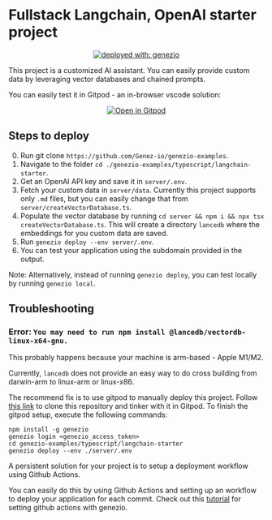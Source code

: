 # Fullstack Langchain, OpenAI starter project

<div align="center">

[![deployed with: genezio](https://img.shields.io/badge/deployed_with-genezio-6742c1.svg?labelColor=62C353&style=flat)](https://github.com/genez-io/genezio)

</div>

This project is a customized AI assistant. You can easily provide custom data by leveraging vector databases and chained prompts.

You can easily test it in Gitpod - an in-browser vscode solution:

<div align="center">

[![Open in Gitpod](https://gitpod.io/button/open-in-gitpod.svg)](https://gitpod.io/#https://github.com/Genez-io/genezio-examples)

</div>

## Steps to deploy

0. Run git clone `https://github.com/Genez-io/genezio-examples`.
1. Navigate to the folder `cd ./genezio-examples/typescript/langchain-starter`.
2. Get an OpenAI API key and save it in `server/.env`.
3. Fetch your custom data in `server/data`. Currently this project supports only `.md` files, but you can easily change that from `server/createVectorDatabase.ts`.
4. Populate the vector database by running `cd server && npm i && npx tsx createVectorDatabase.ts`. This will create a directory `lancedb` where the embeddings for you custom data are saved.
5. Run `genezio deploy --env server/.env`.
6. You can test your application using the subdomain provided in the output.

Note: Alternatively, instead of running `genezio deploy`, you can test locally by running `genezio local`.

## Troubleshooting

### Error: `You may need to run npm install @lancedb/vectordb-linux-x64-gnu.`

This probably happens because your machine is arm-based - Apple M1/M2.

Currently, `lancedb` does not provide an easy way to do cross building from darwin-arm to linux-arm or linux-x86.

The recommend fix is to use gitpod to manually deploy this project. Follow [this link](https://gitpod.io/#https://github.com/Genez-io/genezio-examples) to clone this repository and tinker with it in Gitpod.
To finish the gitpod setup, execute the following commands:
```
npm install -g genezio
genezio login <genezio_access_token>
cd genezio-examples/typescript/langchain-starter
genezio deploy --env ./server/.env
```

A persistent solution for your project is to setup a deployment workflow using Github Actions.

You can easily do this by using Github Actions and setting up an workflow to deploy your application for each commit.
Check out this [tutorial](https://genezio.com/docs/integrations/github-action/) for setting github actions with genezio.

